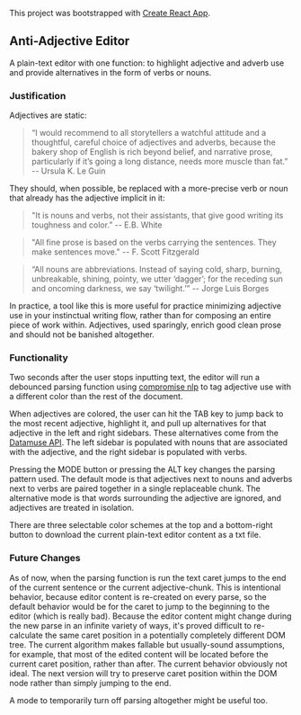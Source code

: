 This project was bootstrapped with [Create React App](https://github.com/facebook/create-react-app).

## Anti-Adjective Editor

A plain-text editor with one function: to highlight adjective and adverb use and provide alternatives in the form of verbs or nouns.

### Justification

Adjectives are static:

> “I would recommend to all storytellers a watchful attitude and a thoughtful, careful choice of adjectives and adverbs,
> because the bakery shop of English is rich beyond belief, and narrative prose, particularly if it’s going a long distance,
> needs more muscle than fat.”
> -- Ursula K. Le Guin

They should, when possible, be replaced with a more-precise verb or noun that already has the adjective implicit in it:

> "It is nouns and verbs, not their assistants, that give good writing its toughness and color.”
> -- E.B. White

> "All fine prose is based on the verbs carrying the sentences. They make sentences move."
> -- F. Scott Fitzgerald

> “All nouns are abbreviations. Instead of saying cold, sharp, burning, unbreakable, shining, pointy,
> we utter ‘dagger’; for the receding sun and oncoming darkness, we say ‘twilight.’”
> -- Jorge Luis Borges

In practice, a tool like this is more useful for practice minimizing adjective use in your instinctual writing flow, rather than for composing an entire piece of work within. Adjectives, used sparingly, enrich good clean prose and should not be banished altogether.

### Functionality

Two seconds after the user stops inputting text, the editor will run a debounced parsing function using [compromise nlp](https://github.com/spencermountain/compromise) to tag adjective use with a different color than the rest of the document.

When adjectives are colored, the user can hit the TAB key to jump back to the most recent adjective, highlight it, and pull up alternatives for that adjective in the left and right sidebars. These alternatives come from the [Datamuse API](https://www.datamuse.com/api/). The left sidebar is populated with nouns that are associated with the adjective, and the right sidebar is populated with verbs.

Pressing the MODE button or pressing the ALT key changes the parsing pattern used. The default mode is that adjectives next to nouns and adverbs next to verbs are paired together in a single replaceable chunk. The alternative mode is that words surrounding the adjective are ignored, and adjectives are treated in isolation.

There are three selectable color schemes at the top and a bottom-right button to download the current plain-text editor content as a txt file.

### Future Changes

As of now, when the parsing function is run the text caret jumps to the end of the current sentence or the current adjective-chunk. This is intentional behavior, because editor content is re-created on every parse, so the default behavior would be for the caret to jump to the beginning to the editor (which is really bad). Because the editor content might change during the new parse in an infinite variety of ways, it's proved difficult to re-calculate the same caret position in a potentially completely different DOM tree. The current algorithm makes fallable but usually-sound assumptions, for example, that most of the edited content will be located before the current caret position, rather than after. The current behavior obviously not ideal. The next version will try to preserve caret position within the DOM node rather than simply jumping to the end.

A mode to temporarily turn off parsing altogether might be useful too.
